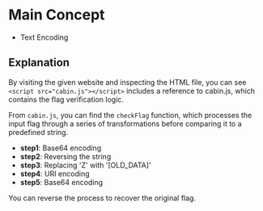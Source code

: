 # Main Concept

- Text Encoding

## Explanation

By visiting the given website and inspecting the HTML file, you can see `<script src="cabin.js"></script>` includes a reference to cabin.js, which contains the flag verification logic.

From `cabin.js`, you can find the `checkFlag` function, which processes the input flag through a series of transformations before comparing it to a predefined string.

- **step1**: Base64 encoding
- **step2**: Reversing the string
- **step3**: Replacing 'Z' with '[OLD_DATA]'
- **step4**: URI encoding
- **step5**: Base64 encoding

You can reverse the process to recover the original flag.
